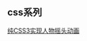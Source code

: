 ## css系列

[纯CSS3实现人物摇头动画](https://github.com/Roe-Tian/demo/blob/master/css3-shake-head-animation/index.html)

